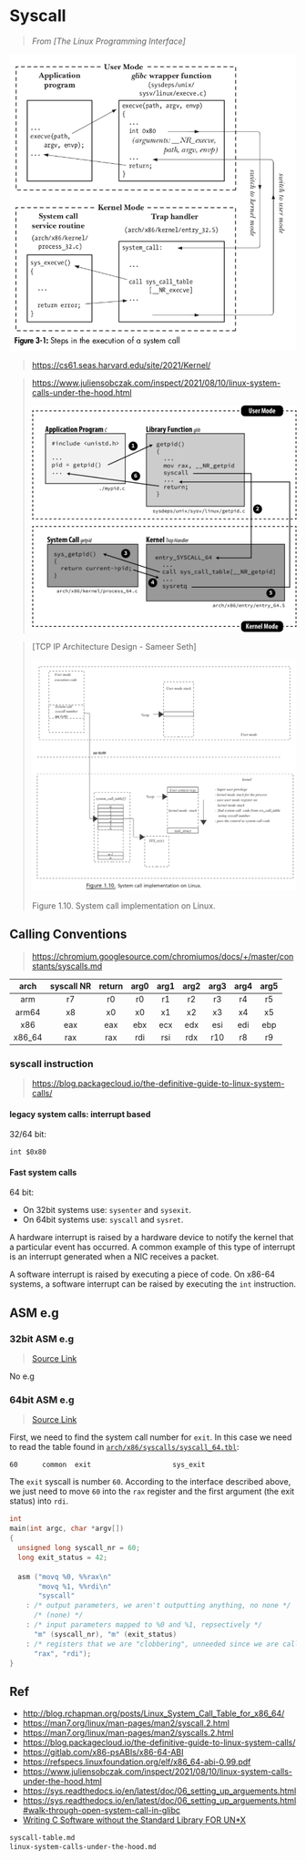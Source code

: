# Syscall

> *From [The Linux Programming Interface]*

![](syscall-overview.png)


> https://cs61.seas.harvard.edu/site/2021/Kernel/



> https://www.juliensobczak.com/inspect/2021/08/10/linux-system-calls-under-the-hood.html
>
> ![system call steps](syscall.assets/system-call-steps.png)





> [TCP IP Architecture Design - Sameer Seth]
>
> ![image-20220421171436013](syscall.assets/image-20220421171436013.png)
>
> Figure 1.10. System call implementation on Linux.



## Calling Conventions


> https://chromium.googlesource.com/chromiumos/docs/+/master/constants/syscalls.md



| arch | syscall NR | return | arg0 | arg1 | arg2 | arg3 | arg4 | arg5 |
| :-: | :-: | :-: | :-: | :-: | :-: | :-: | :-: | :-: |
| arm | r7 | r0 | r0 | r1 | r2 | r3 | r4 | r5 |
| arm64 | x8 | x0 | x0 | x1 | x2 | x3 | x4 | x5 |
| x86 | eax | eax | ebx | ecx | edx | esi | edi | ebp |
| x86\_64 | rax | rax | rdi | rsi | rdx | r10 | r8 | r9 |







### syscall instruction

> https://blog.packagecloud.io/the-definitive-guide-to-linux-system-calls/

#### legacy system calls: interrupt based


32/64 bit:

```
int $0x80
```

#### Fast system calls


64 bit:

- On 32bit systems use: `sysenter` and `sysexit`.
- On 64bit systems use: `syscall` and `sysret`.



A hardware interrupt is raised by a hardware device to notify the kernel that a particular event has occurred. A common example of this type of interrupt is an interrupt generated when a NIC receives a packet.

A software interrupt is raised by executing a piece of code. On x86-64 systems, a software interrupt can be raised by executing the `int` instruction.



## ASM e.g





### 32bit ASM e.g

> [Source Link](https://blog.packagecloud.io/the-definitive-guide-to-linux-system-calls/#:~:text=some%20inline%20assembly.-,Using%C2%A0syscall%C2%A0system%20calls%20with%20your%20own%20assembly,-Building%20on%20the)



No e.g

### 64bit ASM e.g

> [Source Link](https://blog.packagecloud.io/the-definitive-guide-to-linux-system-calls/#:~:text=some%20inline%20assembly.-,Using%C2%A0syscall%C2%A0system%20calls%20with%20your%20own%20assembly,-Building%20on%20the)



First, we need to find the system call number for `exit`. In this case we need to read the table found in [`arch/x86/syscalls/syscall_64.tbl`](https://github.com/torvalds/linux/blob/v3.13/arch/x86/syscalls/syscall_64.tbl#L69):

```
60      common  exit                    sys_exit
```

The `exit` syscall is number `60`. According to the interface described above, we just need to move `60` into the `rax` register and the first argument (the exit status) into `rdi`.



```c
int
main(int argc, char *argv[])
{
  unsigned long syscall_nr = 60;
  long exit_status = 42;

  asm ("movq %0, %%rax\n"
       "movq %1, %%rdi\n"
       "syscall"
    : /* output parameters, we aren't outputting anything, no none */
      /* (none) */
    : /* input parameters mapped to %0 and %1, repsectively */
      "m" (syscall_nr), "m" (exit_status)
    : /* registers that we are "clobbering", unneeded since we are calling exit */
      "rax", "rdi");
}
```







## Ref

- http://blog.rchapman.org/posts/Linux_System_Call_Table_for_x86_64/
- https://man7.org/linux/man-pages/man2/syscall.2.html
- https://man7.org/linux/man-pages/man2/syscalls.2.html
- https://blog.packagecloud.io/the-definitive-guide-to-linux-system-calls/
- https://gitlab.com/x86-psABIs/x86-64-ABI
- https://refspecs.linuxfoundation.org/elf/x86_64-abi-0.99.pdf
- https://www.juliensobczak.com/inspect/2021/08/10/linux-system-calls-under-the-hood.html
- https://sys.readthedocs.io/en/latest/doc/06_setting_up_arguements.html
- https://sys.readthedocs.io/en/latest/doc/06_setting_up_arguements.html#walk-through-open-system-call-in-glibc
- [Writing C Software without the Standard Library FOR UN*X](https://gist.github.com/Scherso/d11e7de8bd27f234519cfb94348d9c70)



```{toctree}
syscall-table.md
linux-system-calls-under-the-hood.md
```






